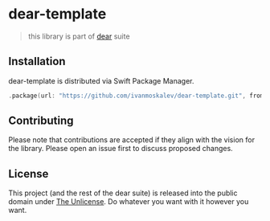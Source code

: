 # dear-template
> this library is part of [dear](https://github.com/ivanmoskalev/dear) suite

## Installation

dear-template is distributed via Swift Package Manager.

```swift
.package(url: "https://github.com/ivanmoskalev/dear-template.git", from: "1.0.0")
```

## Contributing

Please note that contributions are accepted if they align with the vision for the library. Please open an issue first to discuss proposed changes. 

## License

This project (and the rest of the dear suite) is released into the public domain under [The Unlicense](https://unlicense.org/). Do whatever you want with it however you want.
